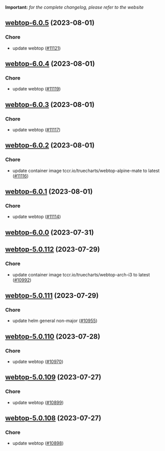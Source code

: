 **Important:**
*for the complete changelog, please refer to the website*




## [webtop-6.0.5](https://github.com/truecharts/charts/compare/webtop-6.0.4...webtop-6.0.5) (2023-08-01)

### Chore

- update webtop ([#11121](https://github.com/truecharts/charts/issues/11121))
  
  


## [webtop-6.0.4](https://github.com/truecharts/charts/compare/webtop-6.0.3...webtop-6.0.4) (2023-08-01)

### Chore

- update webtop ([#11119](https://github.com/truecharts/charts/issues/11119))
  
  


## [webtop-6.0.3](https://github.com/truecharts/charts/compare/webtop-6.0.2...webtop-6.0.3) (2023-08-01)

### Chore

- update webtop ([#11117](https://github.com/truecharts/charts/issues/11117))
  
  


## [webtop-6.0.2](https://github.com/truecharts/charts/compare/webtop-6.0.1...webtop-6.0.2) (2023-08-01)

### Chore

- update container image tccr.io/truecharts/webtop-alpine-mate to latest ([#11116](https://github.com/truecharts/charts/issues/11116))
  
  


## [webtop-6.0.1](https://github.com/truecharts/charts/compare/webtop-6.0.0...webtop-6.0.1) (2023-08-01)

### Chore

- update webtop ([#11114](https://github.com/truecharts/charts/issues/11114))
  
  



## [webtop-6.0.0](https://github.com/truecharts/charts/compare/webtop-5.0.112...webtop-6.0.0) (2023-07-31)




## [webtop-5.0.112](https://github.com/truecharts/charts/compare/webtop-5.0.111...webtop-5.0.112) (2023-07-29)

### Chore

- update container image tccr.io/truecharts/webtop-arch-i3 to latest ([#10992](https://github.com/truecharts/charts/issues/10992))
  
  


## [webtop-5.0.111](https://github.com/truecharts/charts/compare/webtop-5.0.110...webtop-5.0.111) (2023-07-29)

### Chore

- update helm general non-major ([#10955](https://github.com/truecharts/charts/issues/10955))
  
  


## [webtop-5.0.110](https://github.com/truecharts/charts/compare/webtop-5.0.109...webtop-5.0.110) (2023-07-28)

### Chore

- update webtop ([#10970](https://github.com/truecharts/charts/issues/10970))
  
  


## [webtop-5.0.109](https://github.com/truecharts/charts/compare/webtop-5.0.108...webtop-5.0.109) (2023-07-27)

### Chore

- update webtop ([#10899](https://github.com/truecharts/charts/issues/10899))
  
  


## [webtop-5.0.108](https://github.com/truecharts/charts/compare/webtop-5.0.107...webtop-5.0.108) (2023-07-27)

### Chore

- update webtop ([#10898](https://github.com/truecharts/charts/issues/10898))
  
